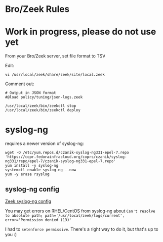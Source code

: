 # Bro/Zeek Rules

# Work in progress, please do not use yet


From your Bro/Zeek server, set file format to TSV


Edit:
```
vi /usr/local/zeek/share/zeek/site/local.zeek
```

Comment out:
```
# Output in JSON format
#@load policy/tuning/json-logs.zeek
```

```
/usr/local/zeek/bin/zeekctl stop
/usr/local/zeek/bin/zeekctl deploy
```

# syslog-ng

requires a newer version of syslog-ng:

```
wget -O /etc/yum.repos.d/czanik-syslog-ng331-epel-7.repo 'https://copr.fedorainfracloud.org/coprs/czanik/syslog-ng331/repo/epel-7/czanik-syslog-ng331-epel-7.repo'
yum install -y syslog-ng
systemctl enable syslog-ng --now
yum -y erase rsyslog
```

## syslog-ng config

[Zeek syslog-ng config](zeek2logzilla.conf)


You may get errors on RHEL/CentOS from syslog-ng about `Can't resolve to absolute path; path='/usr/local/zeek/logs/current', error='Permission denied (13)'`

I had to `setenforce permissive`. There's a right way to do it, but that's up to you :)
